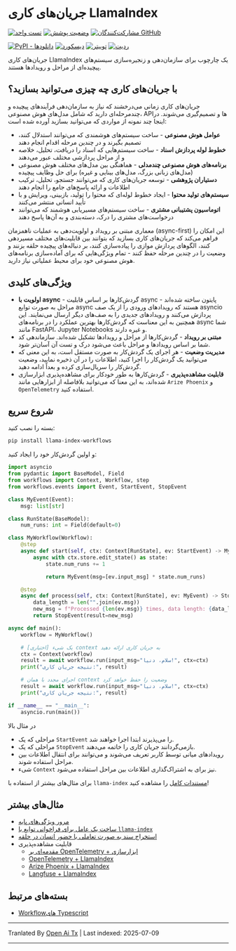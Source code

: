 # جریان‌های کاری LlamaIndex

[![تست واحد](https://github.com/run-llama/workflows/actions/workflows/test.yml/badge.svg)](https://github.com/run-llama/workflows/actions/workflows/test.yml)
[![وضعیت پوشش](https://coveralls.io/repos/github/run-llama/workflows/badge.svg?branch=main)](https://coveralls.io/github/run-llama/workflows?branch=main)
[![مشارکت‌کنندگان GitHub](https://img.shields.io/github/contributors/run-llama/workflows)](https://github.com/run-llama/llama-index-workflows/graphs/contributors)

[![PyPI - دانلودها](https://img.shields.io/pypi/dm/llama-index-workflows)](https://pypi.org/project/llama-index-workflows/)
[![دیسکورد](https://img.shields.io/discord/1059199217496772688)](https://discord.gg/dGcwcsnxhU)
[![توییتر](https://img.shields.io/twitter/follow/llama_index)](https://x.com/llama_index)
[![ردیت](https://img.shields.io/reddit/subreddit-subscribers/LlamaIndex?style=plastic&logo=reddit&label=r%2FLlamaIndex&labelColor=white)](https://www.reddit.com/r/LlamaIndex/)

جریان‌های کاری LlamaIndex یک چارچوب برای سازمان‌دهی و زنجیره‌سازی سیستم‌های پیچیده‌ای از مراحل و رویدادها هستند.

## با جریان‌های کاری چه چیزی می‌توانید بسازید؟

جریان‌های کاری زمانی می‌درخشند که نیاز به سازمان‌دهی فرآیندهای پیچیده و چندمرحله‌ای دارید که شامل مدل‌های هوش مصنوعی، APIها و تصمیم‌گیری می‌شوند. در اینجا چند نمونه از مواردی که می‌توانید بسازید آورده شده است:

- **عوامل هوش مصنوعی** - ساخت سیستم‌های هوشمندی که می‌توانند استدلال کنند، تصمیم بگیرند و در چندین مرحله اقدام انجام دهند
- **خطوط لوله پردازش اسناد** - ساخت سیستم‌هایی که اسناد را دریافت، تحلیل، خلاصه و از مراحل پردازشی مختلف عبور می‌دهند
- **برنامه‌های هوش مصنوعی چندمدلی** - هماهنگی بین مدل‌های مختلف هوش مصنوعی (مدل‌های زبانی بزرگ، مدل‌های بینایی و غیره) برای حل وظایف پیچیده
- **دستیاران پژوهشی** - توسعه جریان‌های کاری که می‌توانند جستجو، تحلیل، ترکیب اطلاعات و ارائه پاسخ‌های جامع را انجام دهند
- **سیستم‌های تولید محتوا** - ایجاد خطوط لوله‌ای که محتوا را تولید، بازبینی، ویرایش و با تأیید انسانی منتشر می‌کنند
- **اتوماسیون پشتیبانی مشتری** - ساخت سیستم‌های مسیریابی هوشمند که می‌توانند درخواست‌های مشتری را درک، دسته‌بندی و به آن‌ها پاسخ دهند

معماری مبتنی بر رویداد و اولویت‌دهی به عملیات ناهمزمان (async-first) این امکان را فراهم می‌کند که جریان‌های کاری بسازید که بتوانند بین قابلیت‌های مختلف مسیردهی کنند، الگوهای پردازش موازی را پیاده‌سازی کنند، بر دنباله‌های پیچیده حلقه بزنند و وضعیت را در چندین مرحله حفظ کنند - تمام ویژگی‌هایی که برای آماده‌سازی برنامه‌های هوش مصنوعی خود برای محیط عملیاتی نیاز دارید.
## ویژگی‌های کلیدی

- **اولویت با async** - گردش‌کارها بر اساس قابلیت async پایتون ساخته شده‌اند - مراحل به صورت توابع async هستند که رویدادهای ورودی را از یک صف asyncio پردازش می‌کنند و رویدادهای جدیدی را به صف‌های دیگر ارسال می‌نمایند. این همچنین به این معناست که گردش‌کارها بهترین عملکرد را در برنامه‌های async شما مانند FastAPI، Jupyter Notebooks و غیره دارند.
- **مبتنی بر رویداد** - گردش‌کارها از مراحل و رویدادها تشکیل شده‌اند. سازماندهی کد شما بر اساس رویدادها و مراحل باعث می‌شود درک و تست آن آسان‌تر شود.
- **مدیریت وضعیت** - هر اجرای یک گردش‌کار به صورت مستقل است، به این معنی که می‌توانید یک گردش‌کار را اجرا کنید، اطلاعات را در آن ذخیره نمایید، وضعیت گردش‌کار را سریال‌سازی کرده و بعداً ادامه دهید.
- **قابلیت مشاهده‌پذیری** - گردش‌کارها به طور خودکار برای مشاهده‌پذیری ابزارسازی شده‌اند، به این معنا که می‌توانید بلافاصله از ابزارهایی مانند `Arize Phoenix` و `OpenTelemetry` استفاده کنید.

## شروع سریع

بسته را نصب کنید:

```bash
pip install llama-index-workflows
```

و اولین گردش‌کار خود را ایجاد کنید:

```python
import asyncio
from pydantic import BaseModel, Field
from workflows import Context, Workflow, step
from workflows.events import Event, StartEvent, StopEvent

class MyEvent(Event):
    msg: list[str]

class RunState(BaseModel):
    num_runs: int = Field(default=0)

class MyWorkflow(Workflow):
    @step
    async def start(self, ctx: Context[RunState], ev: StartEvent) -> MyEvent:
        async with ctx.store.edit_state() as state:
            state.num_runs += 1

            return MyEvent(msg=[ev.input_msg] * state.num_runs)

    @step
    async def process(self, ctx: Context[RunState], ev: MyEvent) -> StopEvent:
        data_length = len("".join(ev.msg))
        new_msg = f"Processed {len(ev.msg)} times, data length: {data_length}"
        return StopEvent(result=new_msg)

async def main():
    workflow = MyWorkflow()
```
```python
    # [اختیاری] یک شیء context به جریان کاری ارائه دهید
    ctx = Context(workflow)
    result = await workflow.run(input_msg="سلام، دنیا!", ctx=ctx)
    print("نتیجه جریان کاری:", result)

    # اجرای مجدد با همان context وضعیت را حفظ خواهد کرد
    result = await workflow.run(input_msg="سلام، دنیا!", ctx=ctx)
    print("نتیجه جریان کاری:", result)

if __name__ == "__main__":
    asyncio.run(main())
```

در مثال بالا
- مراحلی که یک `StartEvent` را می‌پذیرند ابتدا اجرا خواهند شد.
- مراحلی که یک `StopEvent` بازمی‌گردانند جریان کاری را خاتمه می‌دهند.
- رویدادهای میانی توسط کاربر تعریف می‌شوند و می‌توانند برای انتقال اطلاعات بین مراحل استفاده شوند.
- شیء `Context` نیز برای به اشتراک‌گذاری اطلاعات بین مراحل استفاده می‌شود.

برای مثال‌های بیشتر از استفاده با `llama-index` [مستندات کامل](https://docs.llamaindex.ai/en/stable/understanding/workflows/) را مشاهده کنید!

## مثال‌های بیشتر

- [مرور ویژگی‌های پایه](https://raw.githubusercontent.com/run-llama/workflows-py/main/./examples/feature_walkthrough.ipynb)
- [ساخت یک عامل برای فراخوانی توابع با `llama-index`](https://raw.githubusercontent.com/run-llama/workflows-py/main/./examples/agent.ipynb)
- [استخراج سند به صورت تعاملی با حضور انسان در حلقه](https://raw.githubusercontent.com/run-llama/workflows-py/main/./examples/document_processing.ipynb)
- قابلیت مشاهده‌پذیری
  - [مقدمه‌ای بر OpenTelemetry + ابزارسازی](https://raw.githubusercontent.com/run-llama/workflows-py/main/./examples/observability/workflows_observability_pt1.ipynb)
  - [OpenTelemetry + LlamaIndex](https://raw.githubusercontent.com/run-llama/workflows-py/main/./examples/observability/workflows_observability_pt2.ipynb)
  - [Arize Phoenix + LlamaIndex](https://raw.githubusercontent.com/run-llama/workflows-py/main/./examples/observability/workflows_observablitiy_arize_phoenix.ipynb)
  - [Langfuse + LlamaIndex](https://raw.githubusercontent.com/run-llama/workflows-py/main/./examples/observability/workflows_observablitiy_langfuse.ipynb)

## بسته‌های مرتبط

- [Workflowهای Typescript](https://github.com/run-llama/workflows-ts)


---

Tranlated By [Open Ai Tx](https://github.com/OpenAiTx/OpenAiTx) | Last indexed: 2025-07-09

---